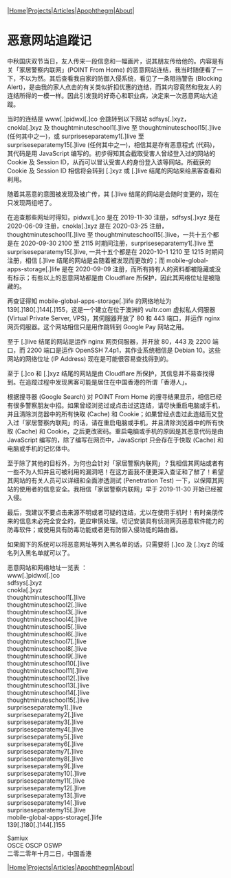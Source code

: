 |[Home](/README.md)|[Projects](/projects.md)|[Articles](/articles.md)|[Apophthegm](/apophthegm.md)|[About](/about.md)|

# 恶意网站追蹤记

中秋国庆双节当日，友人传来一段信息和一幅画片，说其朋友传给他的。内容是有关「家居警察内联网」(POINT From Home) 的恶意网站连结，我当时随便看了一下，不以为然。其后查看我自家的防御入侵系统，看见了一条阻挡警告 (Blocking Alert)，是由我的家人点击的有关类似折扣优惠的连结，而其内容竟然和我友人的连结所得的一模一样。因此引发我的好奇心和职业病，决定来一次恶意网站大追蹤。

当时的连结是 www[.]pidwxl[.]co 会跳转到以下网站 sdfsys[.]xyz，cnokla[.]xyz 及 thoughtminuteschool1[.]live 至 thoughtminuteschool15[.]live (任何其中之一)，或 surpriseseparatemy1[.]live 至 surpriseseparatemy15[.]live (任何其中之一)，相信其是存有恶意程式 (代码)，其代码是用 JavaScript 编写的。初步得知其会截取受害人曾经登入过的网站的 Cookie 及 Session ID，从而可以冒认受害人的身份登入该等网站。所截获的 Cookie 及 Session ID 相信将会转到 [.]xyz 或 [.]live 结尾的网站来给黑客查看和利用。

随着其恶意的意图被发现及被广传，其 [.]live 结尾的网站是会随时变更的，现在只发现两组吧了。

在追查那些网址时得知，pidwxl[.]co 是在 2019-11-30 注册，sdfsys[.]xyz 是在 2020-06-09 注册，cnokla[.]xyz 是在 2020-03-25 注册，thoughtminuteschool1[.]live 至 thoughtminuteschool15[.]live，一共十五个都是在 2020-09-30 2100 至 2115 时期间注册，surpriseseparatemy1[.]live 至 surpriseseparatemy15[.]live, 一共十五个都是在 2020-10-1 1210 至 1215 时期间注册，相信 [.]live 结尾的网站是会随着被发现而更改的；而 mobile-global-apps-storage[.]life 是在 2020-09-09 注册，而所有持有人的资料都被隐藏或没有标示；有些以上的恶意网站都是由 Cloudflare 所保护，因此其网络位址是被隐藏的。

再查证得知 mobile-global-apps-storage[.]life 的网络地址为 139[.]180[.]144[.]155，这是一个建立在位于澳洲的 vultr.com 虚拟私人伺服器 (Virtual Private Server, VPS)，其伺服器开放了 80 和 443 端口，并运作 nginx 网页伺服器。这个网站相信只是用作跳转到 Google Pay 网站之用。

至于 [.]live 结尾的网站是运作 nginx 网页伺服器，并开放 80，443 及 2200 端口，而 2200 端口是运作 OpenSSH 7.4p1，其作业系统相信是 Debian 10。这些网站的网络位址 (IP Address) 现在是可能很容易查找得到的。

至于 [.]co 和 [.]xyz 结尾的网站是由 Cloudflare 所保护，其信息并不易查找得到。在追蹤过程中发现黑客可能是居住在中国香港的所谓「香港人」。

根据搜寻器 (Google Search) 对 POINT From Home 的搜寻结果显示，相信已经有很多警察朋友中招。如果曾经浏览过或点击过这连结，请尽快重启电脑或手机，并且清除浏览器中的所有快取 (Cache) 和 Cookie；如果曾经点击过此连结而又登入过「家居警察内联网」的话，请在重启电脑或手机，并且清除浏览器中的所有快取 (Cache) 和 Cookie，之后更改密码。重启电脑或手机的原因是其恶意代码是由 JavaScript 编写的，除了编写在网页中，JavaScript 只会存在于快取 (Cache) 和电脑或手机的记忆体中。

至于除了其他的目标外，为何也会针对「家居警察内联网」？我相信其网站或者有一些不为人知并且可被利用的漏洞吧！在这方面我不便更深入查证和了觧了！希望其网站的有关人员可以详细和全面渗透测试 (Penetration Test) 一下，以保障其网站的使用者的信息安全。我相信「家居警察内联网」早于 2019-11-30 开始已经被入侵。

最后，我建议不要点击来源不明或者可疑的连结，尤以在使用手机时！有时亲朋传来的信息未必完全安全的，更应审慎处理。切记安装具有侦测网页恶意软件能力的防毒软件；或使用具有防毒功能或者更有防御入侵功能的路由器。

如果阁下的系统可以将恶意网址等列入黑名单的话，只需要将 [.]co 及 [.]xyz 的域名列入黑名单就可以了。

恶意网站和网络地址一览表 ：  
www[.]pidwxl[.]co  
sdfsys[.]xyz  
cnokla[.]xyz  
thoughtminuteschool1[.]live  
thoughtminuteschool2[.]live  
thoughtminuteschool3[.]live  
thoughtminuteschool4[.]live  
thoughtminuteschool5[.]live  
thoughtminuteschool6[.]live  
thoughtminuteschool7[.]live  
thoughtminuteschool8[.]live  
thoughtminuteschool9[.]live  
thoughtminuteschool10[.]live  
thoughtminuteschool11[.]live  
thoughtminuteschool12[.]live  
thoughtminuteschool13[.]live  
thoughtminuteschool14[.]live  
thoughtminuteschool15[.]live  
surpriseseparatemy1[.]live  
surpriseseparatemy2[.]live  
surpriseseparatemy3[.]live  
surpriseseparatemy4[.]live  
surpriseseparatemy5[.]live  
surpriseseparatemy6[.]live  
surpriseseparatemy7[.]live  
surpriseseparatemy8[.]live  
surpriseseparatemy9[.]live  
surpriseseparatemy10[.]live  
surpriseseparatemy11[.]live  
surpriseseparatemy12[.]live  
surpriseseparatemy13[.]live  
surpriseseparatemy14[.]live  
surpriseseparatemy15[.]live  
mobile-global-apps-storage[.]life  
139[.]180[.]144[.]155  

Samiux  
OSCE  OSCP  OSWP  
二零二零年十月二日，中国香港  
	
|[Home](/README.md)|[Projects](/projects.md)|[Articles](/articles.md)|[Apophthegm](/apophthegm.md)|[About](/about.md)|
